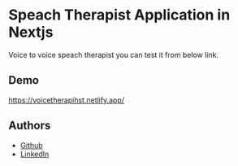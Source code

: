 
# Speach Therapist Application in Nextjs

Voice to voice speach therapist you can test it from below link.





## Demo

https://voicetherapihst.netlify.app/


## Authors

- [Github](https://github.com/muxair080)
- [LinkedIn](www.linkedin.com/in/muhammad-uzair-a69b5a223)
